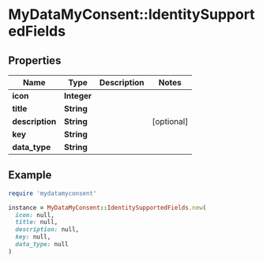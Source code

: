 # MyDataMyConsent::IdentitySupportedFields

## Properties

| Name | Type | Description | Notes |
| ---- | ---- | ----------- | ----- |
| **icon** | **Integer** |  |  |
| **title** | **String** |  |  |
| **description** | **String** |  | [optional] |
| **key** | **String** |  |  |
| **data_type** | **String** |  |  |

## Example

```ruby
require 'mydatamyconsent'

instance = MyDataMyConsent::IdentitySupportedFields.new(
  icon: null,
  title: null,
  description: null,
  key: null,
  data_type: null
)
```

